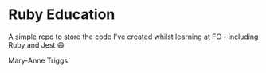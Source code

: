 # Ruby Education

A simple repo to store the code I've created whilst learning at FC - including Ruby and Jest 😄

Mary-Anne Triggs
